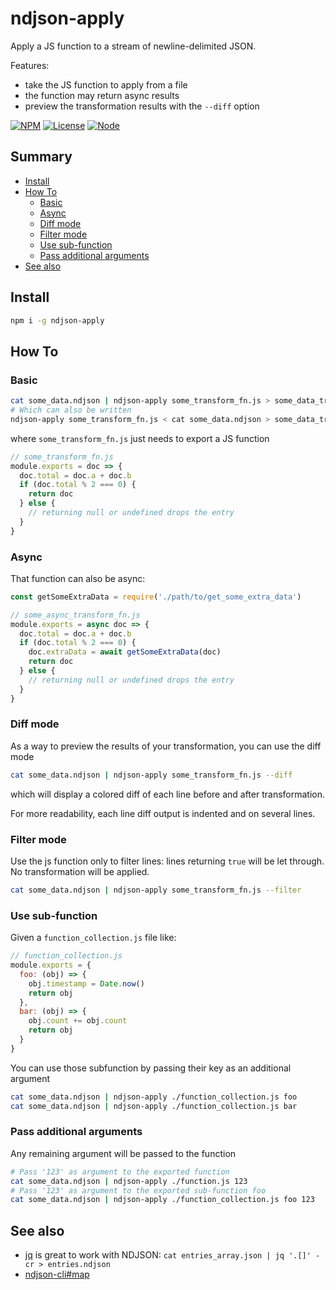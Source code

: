 # ndjson-apply
Apply a JS function to a stream of newline-delimited JSON.

Features:
* take the JS function to apply from a file
* the function may return async results
* preview the transformation results with the `--diff` option

[![NPM](https://nodei.co/npm/ndjson-apply.png?stars&downloads&downloadRank)](https://npmjs.com/package/ndjson-apply/)
[![License](https://img.shields.io/badge/license-MIT-blue.svg)](https://opensource.org/licenses/MIT)
[![Node](https://img.shields.io/badge/node-%3E=%20v7.6.0-brightgreen.svg)](http://nodejs.org)


## Summary

<!-- START doctoc generated TOC please keep comment here to allow auto update -->
<!-- DON'T EDIT THIS SECTION, INSTEAD RE-RUN doctoc TO UPDATE -->


- [Install](#install)
- [How To](#how-to)
  - [Basic](#basic)
  - [Async](#async)
  - [Diff mode](#diff-mode)
  - [Filter mode](#filter-mode)
  - [Use sub-function](#use-sub-function)
  - [Pass additional arguments](#pass-additional-arguments)
- [See also](#see-also)

<!-- END doctoc generated TOC please keep comment here to allow auto update -->


## Install
```sh
npm i -g ndjson-apply
```

## How To

### Basic
```sh
cat some_data.ndjson | ndjson-apply some_transform_fn.js > some_data_transformed.ndjson
# Which can also be written
ndjson-apply some_transform_fn.js < cat some_data.ndjson > some_data_transformed.ndjson
```
where `some_transform_fn.js` just needs to export a JS function
```js
// some_transform_fn.js
module.exports = doc => {
  doc.total = doc.a + doc.b
  if (doc.total % 2 === 0) {
    return doc
  } else {
    // returning null or undefined drops the entry
  }
}
```

### Async
That function can also be async:
```js
const getSomeExtraData = require('./path/to/get_some_extra_data')

// some_async_transform_fn.js
module.exports = async doc => {
  doc.total = doc.a + doc.b
  if (doc.total % 2 === 0) {
    doc.extraData = await getSomeExtraData(doc)
    return doc
  } else {
    // returning null or undefined drops the entry
  }
}
```

### Diff mode
As a way to preview the results of your transformation, you can use the diff mode
```sh
cat some_data.ndjson | ndjson-apply some_transform_fn.js --diff
```
which will display a colored diff of each line before and after transformation.

For more readability, each line diff output is indented and on several lines.

### Filter mode
Use the js function only to filter lines: lines returning `true` will be let through. No transformation will be applied.
```sh
cat some_data.ndjson | ndjson-apply some_transform_fn.js --filter
```

### Use sub-function
Given a `function_collection.js` file like:
```js
// function_collection.js
module.exports = {
  foo: (obj) => {
    obj.timestamp = Date.now()
    return obj
  },
  bar: (obj) => {
    obj.count += obj.count
    return obj
  }
}
```

You can use those subfunction by passing their key as an additional argument
```sh
cat some_data.ndjson | ndjson-apply ./function_collection.js foo
cat some_data.ndjson | ndjson-apply ./function_collection.js bar
```

### Pass additional arguments
Any remaining argument will be passed to the function
```sh
# Pass '123' as argument to the exported function
cat some_data.ndjson | ndjson-apply ./function.js 123
# Pass '123' as argument to the exported sub-function foo
cat some_data.ndjson | ndjson-apply ./function_collection.js foo 123
```

## See also
* [jq](https://stedolan.github.io/jq/) is great to work with NDJSON: `cat entries_array.json | jq '.[]' -cr > entries.ndjson`
* [ndjson-cli#map](https://github.com/mbostock/ndjson-cli#map)
